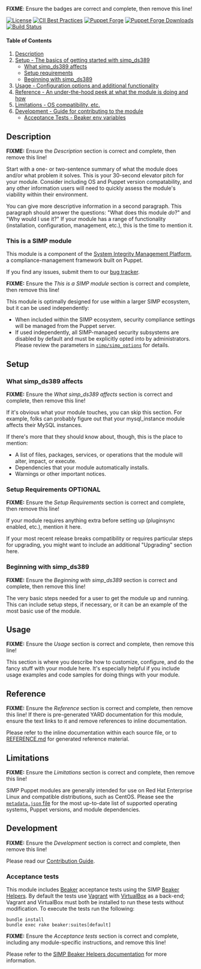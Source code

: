 **FIXME**: Ensure the badges are correct and complete, then remove this line!

[![License](https://img.shields.io/:license-apache-blue.svg)](http://www.apache.org/licenses/LICENSE-2.0.html)
[![CII Best Practices](https://bestpractices.coreinfrastructure.org/projects/73/badge)](https://bestpractices.coreinfrastructure.org/projects/73)
[![Puppet Forge](https://img.shields.io/puppetforge/v/simp/simp_ds389.svg)](https://forge.puppetlabs.com/simp/simp_ds389)
[![Puppet Forge Downloads](https://img.shields.io/puppetforge/dt/simp/simp_ds389.svg)](https://forge.puppetlabs.com/simp/simp_ds389)
[![Build Status](https://travis-ci.org/simp/pupmod-simp-simp_ds389.svg)](https://travis-ci.org/simp/pupmod-simp-simp_ds389)

#### Table of Contents

<!-- vim-markdown-toc GFM -->
1. [Description](#description)
2. [Setup - The basics of getting started with simp_ds389](#setup)
    * [What simp_ds389 affects](#what-simp_ds389-affects)
    * [Setup requirements](#setup-requirements)
    * [Beginning with simp_ds389](#beginning-with-simp_ds389)
3. [Usage - Configuration options and additional functionality](#usage)
4. [Reference - An under-the-hood peek at what the module is doing and how](#reference)
5. [Limitations - OS compatibility, etc.](#limitations)
6. [Development - Guide for contributing to the module](#development)
    * [Acceptance Tests - Beaker env variables](#acceptance-tests)

<!-- vim-markdown-toc -->

## Description

**FIXME:** Ensure the *Description* section is correct and complete, then remove this line!

Start with a one- or two-sentence summary of what the module does and/or what
problem it solves. This is your 30-second elevator pitch for your module.
Consider including OS and Puppet version compatability, and any other
information users will need to quickly assess the module's viability within
their environment.

You can give more descriptive information in a second paragraph. This paragraph
should answer the questions: "What does this module *do*?" and "Why would I use
it?" If your module has a range of functionality (installation, configuration,
management, etc.), this is the time to mention it.

### This is a SIMP module

This module is a component of the [System Integrity Management
Platform](https://simp-project.com), a compliance-management framework built on
Puppet.

If you find any issues, submit them to our [bug
tracker](https://simp-project.atlassian.net/).

**FIXME:** Ensure the *This is a SIMP module* section is correct and complete, then remove this line!

This module is optimally designed for use within a larger SIMP ecosystem, but
it can be used independently:

 * When included within the SIMP ecosystem, security compliance settings will
   be managed from the Puppet server.
 * If used independently, all SIMP-managed security subsystems are disabled by
   default and must be explicitly opted into by administrators.  Please review
   the parameters in
   [`simp/simp_options`](https://github.com/simp/pupmod-simp-simp_options) for
   details.

## Setup

### What simp_ds389 affects

**FIXME:** Ensure the *What simp_ds389 affects* section is correct and complete, then remove this line!

If it's obvious what your module touches, you can skip this section. For
example, folks can probably figure out that your mysql_instance module affects
their MySQL instances.

If there's more that they should know about, though, this is the place to
mention:

 * A list of files, packages, services, or operations that the module will
   alter, impact, or execute.
 * Dependencies that your module automatically installs.
 * Warnings or other important notices.

### Setup Requirements **OPTIONAL**

**FIXME:** Ensure the *Setup Requirements* section is correct and complete, then remove this line!

If your module requires anything extra before setting up (pluginsync enabled,
etc.), mention it here.

If your most recent release breaks compatibility or requires particular steps
for upgrading, you might want to include an additional "Upgrading" section
here.

### Beginning with simp_ds389

**FIXME:** Ensure the *Beginning with simp_ds389* section is correct and complete, then remove this line!

The very basic steps needed for a user to get the module up and running. This
can include setup steps, if necessary, or it can be an example of the most
basic use of the module.

## Usage

**FIXME:** Ensure the *Usage* section is correct and complete, then remove this line!

This section is where you describe how to customize, configure, and do the
fancy stuff with your module here. It's especially helpful if you include usage
examples and code samples for doing things with your module.

## Reference

**FIXME:** Ensure the *Reference* section is correct and complete, then remove this line!  If there is pre-generated YARD documentation for this module, ensure the text links to it and remove references to inline documentation.

Please refer to the inline documentation within each source file, or to
[REFERENCE.md](./REFERENCE.md) for generated reference material.

## Limitations

**FIXME:** Ensure the *Limitations* section is correct and complete, then remove this line!

SIMP Puppet modules are generally intended for use on Red Hat Enterprise Linux
and compatible distributions, such as CentOS. Please see the
[`metadata.json` file](./metadata.json) for the most up-to-date list of
supported operating systems, Puppet versions, and module dependencies.

## Development

**FIXME:** Ensure the *Development* section is correct and complete, then remove this line!

Please read our [Contribution Guide](https://simp-doc.readthedocs.io/en/stable/contributors_guide/index.html).

### Acceptance tests

This module includes [Beaker](https://github.com/puppetlabs/beaker) acceptance
tests using the SIMP [Beaker Helpers](https://github.com/simp/rubygem-simp-beaker-helpers).
By default the tests use [Vagrant](https://www.vagrantup.com/) with
[VirtualBox](https://www.virtualbox.org) as a back-end; Vagrant and VirtualBox
must both be installed to run these tests without modification. To execute the
tests run the following:

```shell
bundle install
bundle exec rake beaker:suites[default]
```

**FIXME:** Ensure the *Acceptance tests* section is correct and complete, including any module-specific instructions, and remove this line!

Please refer to the [SIMP Beaker Helpers documentation](https://github.com/simp/rubygem-simp-beaker-helpers/blob/master/README.md)
for more information.
